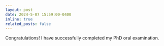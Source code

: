 ```yaml
---
layout: post
date: 2024-5-07 15:59:00-0400
inline: true
related_posts: false
---
```


Congratulations! I have successfully completed my PhD oral examination.

